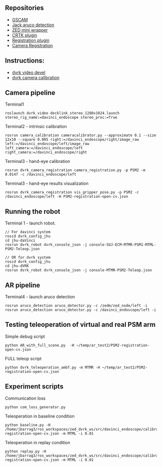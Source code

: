 
## Repositories
- [GSCAM](https://github.com/hap1961/gscam)
- [Jack aruco detection](https://github.com/JackHaoyingZhou/aruco_detection)
- [ZED mini wrapper](https://github.com/stereolabs/zed-ros-wrapper)
- [CRTK plugin](https://github.com/lcsr-ciis/ambf_crtk_plugin)
- [Registration plugin](https://github.com/LCSR-CIIS/ambf_registration_plugin)
- [Camera Registration](https://github.com/jhu-dvrk/dvrk_camera_registration)

## Instructions:
- [dvrk video devel](https://github.com/jhu-dvrk/dvrk_video/tree/devel)
- [dvrk camera calibration](https://github.com/jhu-dvrk/sawIntuitiveResearchKit/wiki/Camera-Calibration)


## Camera pipeline

Terminal1 
```
roslaunch dvrk_video decklink_stereo_1280x1024.launch stereo_rig_name:=davinci_endoscope stereo_proc:=True
```

Terminal2 - intrinsic calibration
```
rosrun camera_calibration cameracalibrator.py --approximate 0.1 --size 12x10 --square 0.005 right:=/davinci_endoscope/right/image_raw left:=/davinci_endoscope/left/image_raw left_camera:=/davinci_endoscope/left right_camera:=/davinci_endoscope/right
```

Terminal3 - hand-eye calibration
```
rosrun dvrk_camera_registration camera_registration.py -p PSM2 -m 0.0147 -c /davinci_endoscope/left
```
Terminal3 - hand-eye results visualization
```
rosrun dvrk_camera_registration vis_gripper_pose.py -p PSM2 -c /davinci_endoscope/left -H PSM2-registration-open-cv.json
```

## Running the robot 
Terminal 1 - launch robot.

```
// For davinci system
roscd dvrk_config_jhu
cd jhu-daVinci
rosrun dvrk_robot dvrk_console_json -j console-SUJ-ECM-MTMR-PSM1-MTML-PSM2-Teleop.json

// OR for dvrk system
roscd dvrk_config_jhu
cd jhu-dVRK
rosrun dvrk_robot dvrk_console_json -j console-MTMR-PSM2-Teleop.json
```

## AR pipeline

Terminal4 - launch aruco detection
```
rosrun aruco_detection aruco_detector.py -c /zedm/zed_node/left -i
rosrun aruco_detection aruco_detector.py -c /davinci_endoscope/left -i
```


## Testing teleoperation of virtual and real PSM arm

Simple debug script
```
python AR_with_full_scene.py  -H ~/temp/ar_test2/PSM2-registration-open-cv.json
```

FULL teleop script
```
python dvrk_teleoperation_ambf.py -m MTMR -H ~/temp/ar_test2/PSM2-registration-open-cv.json
```

## Experiment scripts

Communication loss
```
python com_loss_generator.py
```

Teleoperation in baseline condition
```
python baseline.py -H /home/jbarrag3/ros_workspaces/zed_dvrk_ws/src/davinci_endoscope/calibrations/PSM2-registration-open-cv.json -m MTML -i 0.01
```

Teleoperation in replay condition
```
python replay.py -H /home/jbarrag3/ros_workspaces/zed_dvrk_ws/src/davinci_endoscope/calibrations/PSM2-registration-open-cv.json -m MTML -i 0.01
```